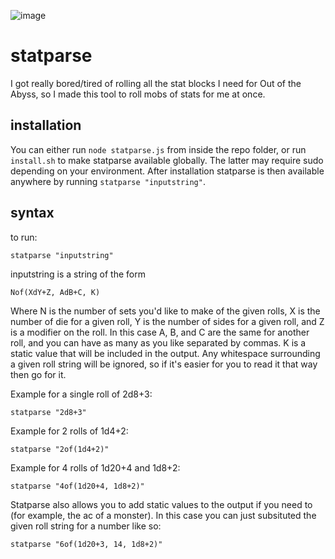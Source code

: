 ![image](https://user-images.githubusercontent.com/5431371/115607439-9bfb2680-a2aa-11eb-90e3-e2bd07765b28.png)


# statparse

I got really bored/tired of rolling all the stat blocks I need for Out of the Abyss, so I made this tool to roll mobs of stats for me at once.

## installation
You can either run `node statparse.js` from inside the repo folder, or run `install.sh` to make statparse available globally. The latter may require sudo depending on your environment. After installation statparse is then available anywhere by running `statparse "inputstring"`.

## syntax

to run:

`statparse "inputstring"`

inputstring is a string of the form 

`Nof(XdY+Z, AdB+C, K)`

Where N is the number of sets you'd like to make of the given rolls, X is the number of die for a given roll, Y is the number of sides for a given roll, and Z is a modifier on the roll. In this case A, B, and C are the same for another roll, and you can have as many as you like separated by commas. K is a static value that will be included in the output. Any whitespace surrounding a given roll string will be ignored, so if it's easier for you to read it that way then go for it.

Example for a single roll of 2d8+3:

`statparse "2d8+3"`

Example for 2 rolls of 1d4+2:

`statparse "2of(1d4+2)"`

Example for 4 rolls of 1d20+4 and 1d8+2:

`statparse "4of(1d20+4, 1d8+2)"`

Statparse also allows you to add static values to the output if you need to (for example, the ac of a monster). In this case you can just subsituted the given roll string for a number like so:

`statparse "6of(1d20+3, 14, 1d8+2)"`
